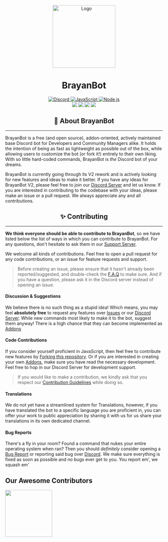 <div align="center">
  <img src="https://avatars.githubusercontent.com/u/99198112?s=200&v=4" alt="Logo"  width="200">
  <h1>BrayanBot</h1>
  <a href="https://discord.neushore.dev/">
    <img border="0" alt="Discord" src="https://img.shields.io/badge/Discord-7289DA?style=for-the-badge&logo=discord&logoColor=white">
  </a>
  <a href="https://www.javascript.com/">
    <img border="0" alt="JavaScript" src="https://img.shields.io/badge/JavaScript-323330?style=for-the-badge&logo=javascript&logoColor=F7DF1E">
  </a>
  <a href="https://nodejs.org/">
    <img border="0" alt="Node.js" src="https://img.shields.io/badge/Node.js-339933?style=for-the-badge&logo=nodedotjs&logoColor=white">
  </a>
</div>

<div align="center">
    <img src="https://img.shields.io/badge/discord.js-v14-7354F6?logo=discord&logoColor=white&style=flat-square" />
    <img src="https://img.shields.io/github/stars/brayanbotdev/brayanbot.svg?logo=github&style=flat-square" />
    <img src="https://img.shields.io/github/license/brayanbotdev/brayanbot.svg?logo=github&style=flat-square" />
    <img src="https://img.shields.io/github/workflow/status/brayanbotdev/brayanbot/CodeQL?label=test&logo=circleci&style=flat-square" />
</div>

<h2 align="center">📢 About BrayanBot</h2>

---

BrayanBot is a free (and open source), addon-oriented, actively maintained base Discord bot for Developers and Community Managers alike.
It holds the intention of being as fast as lightweight as possible out of the box, while allowing users to customize the bot (or fork it!)
entirely to their own liking. With so little hard-coded commands, BrayanBot is _the_ Discord bot of your dreams.

BrayanBot is currently going through its V2 rework and is actively looking for new features and ideas to make it better. If you have any ideas for BrayanBot V2,
please feel free to join our [Discord Server](https://discord.neushore.dev/) and let us know. If you are interested in contributing to the codebase with your ideas,
please make an issue or a pull request. We always appreciate any and all contributions.

<h2 align="center">✨ Contributing</h2>

---

**We think everyone should be able to contribute to BrayanBot**, so we have listed below the list of ways in which you can contribute to BrayanBot. For any questions, don't hesitate to ask them in our [Support Server](https://discord.neushore.dev/).

We welcome all kinds of contributions. Feel free to open a pull request for any code contributions, or an issue for feature requests and support.

> Before creating an issue, please ensure that it hasn't already been reported/suggested, and double-check the [F.A.Q](https://brayanbot.dev/faq) to make sure.
> And if you have a question, please ask it in the Discord server instead of opening an issue.

#### Discussion & Suggestions

We believe there is no such thing as a stupid idea! Which means, you may feel **absolutely free** to request any features over [Issues](https://github.com/BrayanBot/BrayanBot/issues) or our [Discord Server](https://discord.neushore.dev/). While new commands most likely to make it to the bot, suggest them anyway! There is a high chance that they can become implemented as [Addons](https://brayanbot.dev/docs/Developers/Addons/first-party)

#### Code Contributions

If you consider yourself proficient in JavaScript, then feel free to contribute new features by [Forking this repository](https://github.com/BrayanBot/BrayanBot/fork). Or if you are interested in creating your own [Addons](https://brayanbot.dev/Developers/Addons/creating-addons), make sure you have read the necessary development. Feel free to hop in our Discord Server for development support.

> If you would like to make a contribution, we kindly ask that you respect our [Contribution Guidelines](https://github.com/BrayanBot/BrayanBot/blob/main/.github/CONTRUBUTING.md) while doing so.

#### Translations

We do not yet have a streamlined system for Translations, however, if you have translated the bot to a specific language you are proficient in, you can offer your work to public appreciation by sharing it with us for us share your translations in its own dedicated channel.

#### Bug Reports

There's a fly in your room? Found a command that nukes your entire operating system when ran? Then you should _definitely_ consider opening a [Bug Report](https://github.com/BrayanBot/BrayanBot/issues) or reporting said bug over [Discord](https://discord.neushore.dev/). We make sure everything is fixed as soon as possible and no bugs ever get to you. You report em', we squash em'

####

## Our Awesome Contributors

<a href="https://github.com/tors-img.web.app/image?repo=Brayanbot/BrayanBot-ordered list/BrayanBot-c2/graphs/contributors">
  <img src="https://contributors-img.web.app/image?repo=Brayanbot/BrayanBot-v2" width="150"/>
</a>
